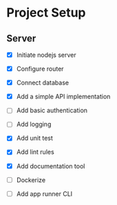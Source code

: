 # Project Setup
## Server
- [X] Initiate nodejs server
- [X] Configure router
- [X] Connect database
- [X] Add a simple API implementation
- [ ] Add basic authentication
- [ ] Add logging
- [X] Add unit test
- [X] Add lint rules
- [X] Add documentation tool
- [ ] Dockerize
- [ ] Add app runner CLI

